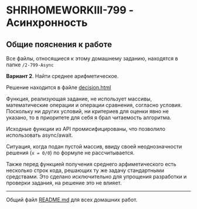 # SHRIHOMEWORKIII-799 - Асинхронность

## Общие пояснения к работе

Все файлы, относящиеся к этому домашнему заданию, находятся в папке `/2-799-Async`

**Вариант 2**. Найти среднее арифметическое.

Решение находится в файле [decision.html](./decision.html)

Функция, реализующая задание, не использует массивы, математические операции и операции сравнения, согласно условия. Поскольку ни других условий, ни критериев для оценки явно не указано, то в приоритете для себя я брал читаемость алгоритма. 

Исходные функции из API промисифицированы, что позволило использовать async/await.

Ситуация, когда подан пустой массив, ввиду своей неоднозначности решения (`x = 0/0`) по формуле не рассчитывается. 

Также перед функцией получения среднего арфиметического есть несколько строк кода, решающих ту же задачу стандартными средствами. Это сделано исключительно для упрощения разработки и проверки задания, на решение это не влияет. 

___

Общий файл [README.md](../README.md) для всех домашних работ.
